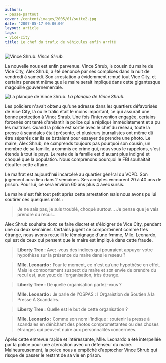 ```yaml
---
authors:
- passe-partout
cover: /content/images/2005/01/suite2.jpg
date: '2007-05-17 00:00:00'
layout: article
tags:
- vice-city
title: Le chef du trafic de véhicules enfin arrêté
---
```



![Vince Shrub.](/content/images/2005/01/suite1.jpg)
_Vince Shrub._

La nouvelle nous est enfin parvenue. Vince Shrub, le cousin du maire de Vice City, Alex Shrub, a été dénoncé par ses complices dans la nuit de vendredi à samedi. Son arrestation a évidemment remué tout Vice City, et certains pensent même que le maire serait impliqué dans cette gigantesque magouille gouvernementale.

![La planque de Vince Shrub.](/content/images/2005/01/suite.jpg)
_La planque de Vince Shrub._

Les policiers n'avait obtenu qu'une adresse dans les quartiers défavorisés de Vice City, là ou le trafic était le moins important, ce qui assurait une bonne protection à Vince Shrub. Une fois l'intervention engagée, certains forcenés ont tenté d'anéantir la police qui a répliqué immédiatement et a pu les maîtriser. Quand la police est sortie avec le chef du réseau, toute la presse à scandales était présente, et plusieurs journalistes ont même dû être séparés car ils se battaient pour essayer de prendre une photo. Le maire, Alex Shrub, ne comprends toujours pas pourquoi son cousin, un membre de sa famille, a commis ce crime qui, nous vous le rappelons, s'est étendu à tout le pays. Le reste de la famille est d'autant plus indigné et choqué que la population. Nous comprenons pourquoi le FBI souhaitait étouffer cette affaire.

Le malfrat est aujourd'hui incarcéré au quartier général du VCPD. Son jugement aura lieu dans 2 semaines. Ses acolytes encourent 20 à 40 ans de prison. Pour lui, ce sera environ 60 ans plus 4 avec sursis.

Le maire s'est fait tout petit après cette arrestation mais nous avons pu lui soutirer ces quelques mots :

> Je ne sais pas, je suis troublé, choqué surtout... Je pense que je vais prendre du recul...

Alex Shrub souhaite donc se faire discret et s'éloigner de Vice City, pendant une ou deux semaines. Certains jugent ce comportement comme très étrange, nous avons recueilli le témoignage d'une femme, Mlle. Leonardo, qui est de ceux qui pensent que le maire est impliqué dans cette fraude.

> **Liberty Tree :** Avez-vous des indices qui pourraient appuyer votre hypothèse sur la présence du maire dans le réseau ?

> **Mlle. Leonardo :** Pour le moment, ce n'est qu'une hypothèse en effet. Mais le comportement suspect du maire et son envie de prendre du recul est, aux yeux de l'organisation, très étrange.

> **Liberty Tree :** De quelle organisation parlez-vous ?

> **Mlle. Leonardo :** Je parle de l'OSPAS : l'Organistion de Soutien à la Presse À Scandales.

> **Liberty Tree :** Quelle est le but de cette organisation ?

> **Mlle. Leonardo :** Comme son nom l'indique : soutenir la presse à scandales en dénichant des photos compromettantes ou des choses étranges qui peuvent nuire aux personnalités concernées.

Après cette entrevue rapide et intéressante, Mlle. Leonardo a été interpellée par la police pour une altercation avec un défenseur du maire.  
Malheureusement, la police nous a empêché d'approcher Vince Shrub qui risque de passer le restant de sa vie en prison.